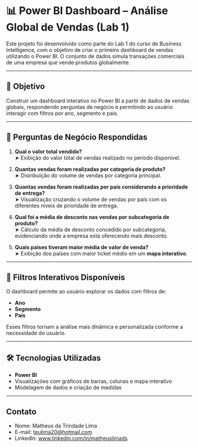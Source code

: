# 📊 Power BI Dashboard – Análise Global de Vendas (Lab 1)

Este projeto foi desenvolvido como parte do Lab 1 do curso de Business Intelligence, com o objetivo de criar o primeiro dashboard de vendas utilizando o Power BI. O conjunto de dados simula transações comerciais de uma empresa que vende produtos globalmente.

---

## 🎯 Objetivo

Construir um dashboard interativo no Power BI a partir de dados de vendas globais, respondendo perguntas de negócio e permitindo ao usuário interagir com filtros por ano, segmento e país.

---

## 🧩 Perguntas de Negócio Respondidas

1. **Qual o valor total vendido?**  
   ➤ Exibição do valor total de vendas realizado no período disponível.

2. **Quantas vendas foram realizadas por categoria de produto?**  
   ➤ Distribuição do volume de vendas por categoria principal.

3. **Quantas vendas foram realizadas por país considerando a prioridade de entrega?**  
   ➤ Visualização cruzando o volume de vendas por país com os diferentes níveis de prioridade de entrega.

4. **Qual foi a média de desconto nas vendas por subcategoria de produto?**  
   ➤ Cálculo da média de desconto concedido por subcategoria, evidenciando onde a empresa está oferecendo mais desconto.

5. **Quais países tiveram maior média de valor de venda?**  
   ➤ Exibição dos países com maior ticket médio em um **mapa interativo**.

---

## 🧭 Filtros Interativos Disponíveis

O dashboard permite ao usuário explorar os dados com filtros de:

- **Ano**
- **Segmento**
- **País**

Esses filtros tornam a análise mais dinâmica e personalizada conforme a necessidade do usuário.

---

## 🛠️ Tecnologias Utilizadas

- **Power BI**
- Visualizações com gráficos de barras, colunas e mapa interativo
- Modelagem de dados e criação de medidas

---
## Contato

- Nome: Matheus da Trindade Lima
- E-mail: teulima20@hotmail.com
- Linkedln: www.linkedin.com/in/matheuslimads


